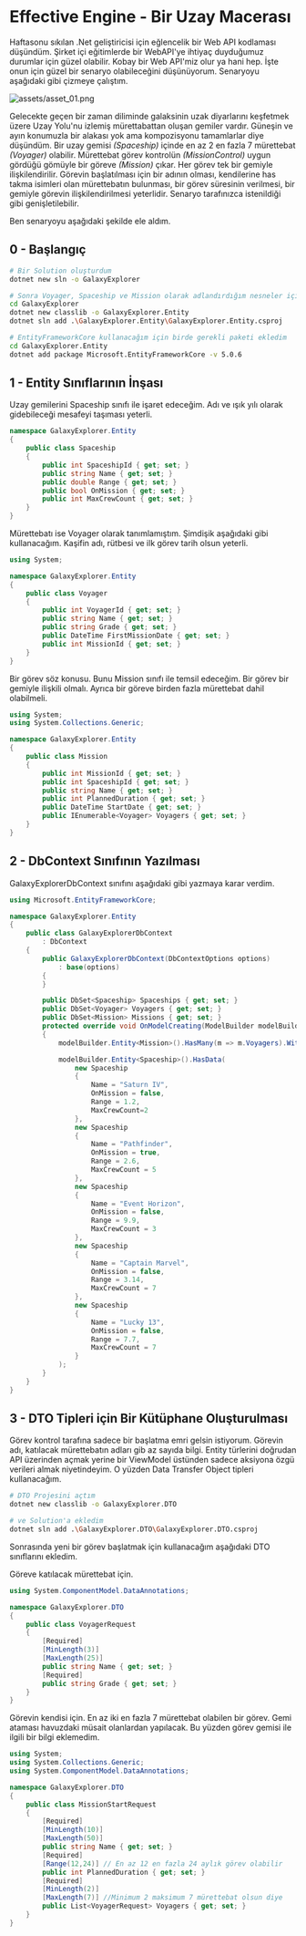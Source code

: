 # Effective Engine - Bir Uzay Macerası

Haftasonu sıkılan .Net geliştiricisi için eğlencelik bir Web API kodlaması düşündüm. Şirket içi eğitimlerde bir WebAPI'ye ihtiyaç duyduğumuz durumlar için güzel olabilir. Kobay bir Web API'miz olur ya hani hep. İşte onun için güzel bir senaryo olabileceğini düşünüyorum. Senaryoyu aşağıdaki gibi çizmeye çalıştım.

![assets/asset_01.png](assets/assets_01.png)

Gelecekte geçen bir zaman diliminde galaksinin uzak diyarlarını keşfetmek üzere Uzay Yolu'nu izlemiş mürettabattan oluşan gemiler vardır. Güneşin ve ayın konumuzla bir alakası yok ama kompozisyonu tamamlarlar diye düşündüm. Bir uzay gemisi _(Spaceship)_  içinde en az 2 en fazla 7 mürettebat _(Voyager)_ olabilir. Mürettebat görev kontrolün _(MissionControl)_ uygun gördüğü gömüyle bir göreve _(Mission)_ çıkar. Her görev tek bir gemiyle ilişkilendirilir. Görevin başlatılması için bir adının olması, kendilerine has takma isimleri olan mürettebatın bulunması, bir görev süresinin verilmesi, bir gemiyle görevin ilişkilendirilmesi yeterlidir. Senaryo tarafınızca istenildiği gibi genişletilebilir.

Ben senaryoyu aşağıdaki şekilde ele aldım.

## 0 - Başlangıç
 
```bash
# Bir Solution oluşturdum
dotnet new sln -o GalaxyExplorer

# Sonra Voyager, Spaceship ve Mission olarak adlandırdığım nesneler için Entity ile DbContext'in duracağı bir class library oluşturup solution'a ekledim.
cd GalaxyExplorer
dotnet new classlib -o GalaxyExplorer.Entity
dotnet sln add .\GalaxyExplorer.Entity\GalaxyExplorer.Entity.csproj

# EntityFrameworkCore kullanacağım için birde gerekli paketi ekledim
cd GalaxyExplorer.Entity
dotnet add package Microsoft.EntityFrameworkCore -v 5.0.6
```

## 1 - Entity Sınıflarının İnşası

Uzay gemilerini Spaceship sınıfı ile işaret edeceğim. Adı ve ışık yılı olarak gidebileceği mesafeyi taşıması yeterli.

```csharp
namespace GalaxyExplorer.Entity
{
    public class Spaceship
    {
        public int SpaceshipId { get; set; }
        public string Name { get; set; }
        public double Range { get; set; }
        public bool OnMission { get; set; }
        public int MaxCrewCount { get; set; }
    }
}
```

Mürettebatı ise Voyager olarak tanımlamıştım. Şimdişik aşağıdaki gibi kullanacağım. Kaşifin adı, rütbesi ve ilk görev tarih olsun yeterli.

```csharp
using System;

namespace GalaxyExplorer.Entity
{
    public class Voyager
    {
        public int VoyagerId { get; set; }
        public string Name { get; set; }
        public string Grade { get; set; }
        public DateTime FirstMissionDate { get; set; }
        public int MissionId { get; set; }
    }
}
```

Bir görev söz konusu. Bunu Mission sınıfı ile temsil edeceğim. Bir görev bir gemiyle ilişkili olmalı. Ayrıca bir göreve birden fazla mürettebat dahil olabilmeli.

```csharp
using System;
using System.Collections.Generic;

namespace GalaxyExplorer.Entity
{
    public class Mission
    {
        public int MissionId { get; set; }
        public int SpaceshipId { get; set; }
        public string Name { get; set; }
        public int PlannedDuration { get; set; }
        public DateTime StartDate { get; set; }
        public IEnumerable<Voyager> Voyagers { get; set; }
    }
}
```

## 2 - DbContext Sınıfının Yazılması

GalaxyExplorerDbContext sınıfını aşağıdaki gibi yazmaya karar verdim.

```csharp
using Microsoft.EntityFrameworkCore;

namespace GalaxyExplorer.Entity
{
    public class GalaxyExplorerDbContext
        : DbContext
    {
        public GalaxyExplorerDbContext(DbContextOptions options)
            : base(options)
        {
        }

        public DbSet<Spaceship> Spaceships { get; set; }
        public DbSet<Voyager> Voyagers { get; set; }
        public DbSet<Mission> Missions { get; set; }
        protected override void OnModelCreating(ModelBuilder modelBuilder)
        {
            modelBuilder.Entity<Mission>().HasMany(m => m.Voyagers).WithOne();

            modelBuilder.Entity<Spaceship>().HasData(
                new Spaceship
                {
                    Name = "Saturn IV",
                    OnMission = false,
                    Range = 1.2,
                    MaxCrewCount=2
                },
                new Spaceship
                {
                    Name = "Pathfinder",
                    OnMission = true,
                    Range = 2.6,
                    MaxCrewCount = 5
                },
                new Spaceship
                {
                    Name = "Event Horizon",
                    OnMission = false,
                    Range = 9.9,
                    MaxCrewCount = 3
                },
                new Spaceship
                {
                    Name = "Captain Marvel",
                    OnMission = false,
                    Range = 3.14,
                    MaxCrewCount = 7
                },
                new Spaceship
                {
                    Name = "Lucky 13",
                    OnMission = false,
                    Range = 7.7,
                    MaxCrewCount = 7
                }
            );
        }
    }
}
```

## 3 - DTO Tipleri için Bir Kütüphane Oluşturulması

Görev kontrol tarafına sadece bir başlatma emri gelsin istiyorum. Görevin adı, katılacak mürettebatın adları gib az sayıda bilgi. Entity türlerini doğrudan API üzerinden açmak yerine bir ViewModel üstünden sadece aksiyona özgü verileri almak niyetindeyim. O yüzden Data Transfer Object tipleri kullanacağım.

```bash
# DTO Projesini açtım
dotnet new classlib -o GalaxyExplorer.DTO

# ve Solution'a ekledim
dotnet sln add .\GalaxyExplorer.DTO\GalaxyExplorer.DTO.csproj
```

Sonrasında yeni bir görev başlatmak için kullanacağım aşağıdaki DTO sınıflarını ekledim.

Göreve katılacak mürettebat için.

```csharp
using System.ComponentModel.DataAnnotations;

namespace GalaxyExplorer.DTO
{
    public class VoyagerRequest
    {
        [Required]
        [MinLength(3)]
        [MaxLength(25)]
        public string Name { get; set; }
        [Required]
        public string Grade { get; set; }
    }
}
```

Görevin kendisi için. En az iki en fazla 7 mürettebat olabilen bir görev. Gemi ataması havuzdaki müsait olanlardan yapılacak. Bu yüzden görev gemisi ile ilgili bir bilgi eklemedim.

```csharp
using System;
using System.Collections.Generic;
using System.ComponentModel.DataAnnotations;

namespace GalaxyExplorer.DTO
{
    public class MissionStartRequest
    {
        [Required]
        [MinLength(10)]
        [MaxLength(50)]
        public string Name { get; set; }
        [Required]
        [Range(12,24)] // En az 12 en fazla 24 aylık görev olabilir
        public int PlannedDuration { get; set; }
        [Required]
        [MinLength(2)]
        [MaxLength(7)] //Minimum 2 maksimum 7 mürettebat olsun diye
        public List<VoyagerRequest> Voyagers { get; set; }
    }
}
```


